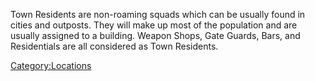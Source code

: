 Town Residents are non-roaming squads which can be usually found in
cities and outposts. They will make up most of the population and are
usually assigned to a building. Weapon Shops, Gate Guards, Bars, and
Residentials are all considered as Town Residents.

[Category:Locations](Category:Locations "wikilink")